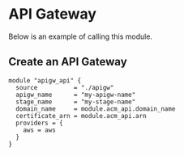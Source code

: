 # API Gateway
Below is an example of calling this module.

## Create an API Gateway
```
module "apigw_api" {
  source          = "./apigw"
  apigw_name      = "my-apigw-name"
  stage_name      = "my-stage-name"
  domain_name     = module.acm_api.domain_name
  certificate_arn = module.acm_api.arn
  providers = {
    aws = aws
  }
}
```